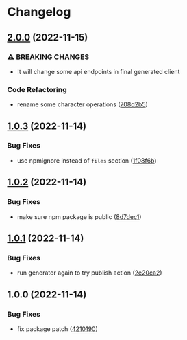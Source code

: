 # Changelog

## [2.0.0](https://github.com/dariusbakunas/eve-esi-client/compare/v1.0.3...v2.0.0) (2022-11-15)


### ⚠ BREAKING CHANGES

* It will change some api endpoints in final generated client

### Code Refactoring

* rename some character operations ([708d2b5](https://github.com/dariusbakunas/eve-esi-client/commit/708d2b52b14578137959566f96f37b3baa0bd446))

## [1.0.3](https://github.com/dariusbakunas/eve-esi-client/compare/v1.0.2...v1.0.3) (2022-11-14)


### Bug Fixes

* use npmignore instead of `files` section ([1f08f6b](https://github.com/dariusbakunas/eve-esi-client/commit/1f08f6b845d6c54513482d29fc82c6021864f214))

## [1.0.2](https://github.com/dariusbakunas/eve-esi-client/compare/v1.0.1...v1.0.2) (2022-11-14)


### Bug Fixes

* make sure npm package is public ([8d7dec1](https://github.com/dariusbakunas/eve-esi-client/commit/8d7dec1cae9e8669b19a4448f1f067ecd5d9f340))

## [1.0.1](https://github.com/dariusbakunas/eve-esi-client/compare/v1.0.0...v1.0.1) (2022-11-14)


### Bug Fixes

* run generator again to try publish action ([2e20ca2](https://github.com/dariusbakunas/eve-esi-client/commit/2e20ca2bf148866cc484f8d5e826e05b84fa027e))

## 1.0.0 (2022-11-14)


### Bug Fixes

* fix package patch ([4210190](https://github.com/dariusbakunas/eve-esi-client/commit/4210190d2b02385201e7a88f3cbaa27ec3430045))
